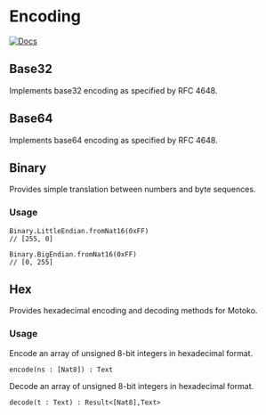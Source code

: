 # Encoding

[![Docs](https://img.shields.io/badge/dfx-0.12.1-yellow)](https://dfinity.org/developers)

## Base32

Implements base32 encoding as specified by RFC 4648.

## Base64

Implements base64 encoding as specified by RFC 4648.

## Binary

Provides simple translation between numbers and byte sequences.

### Usage

```motoko
Binary.LittleEndian.fromNat16(0xFF)
// [255, 0]

Binary.BigEndian.fromNat16(0xFF)
// [0, 255]
```

## Hex

Provides hexadecimal encoding and decoding methods for Motoko.

### Usage

Encode an array of unsigned 8-bit integers in hexadecimal format.

```motoko
encode(ns : [Nat8]) : Text
```

Decode an array of unsigned 8-bit integers in hexadecimal format.

```motoko
decode(t : Text) : Result<[Nat8],Text>
```
